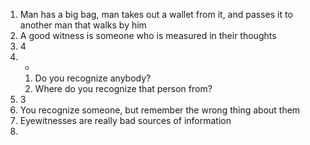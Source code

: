 1. Man has a big bag, man takes out a wallet from it, and passes it to another man that walks by him
2. A good witness is someone who is measured in their thoughts
3. 4
4. -
	1. Do you recognize anybody?
	2. Where do you recognize that person from?
5. 3
6. You recognize someone, but remember the wrong thing about them
7. Eyewitnesses are really bad sources of information
8. 